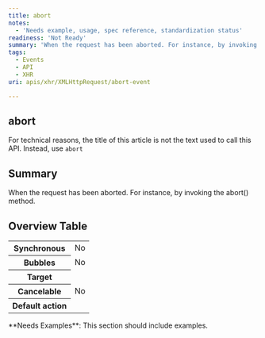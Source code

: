 ```yaml
---
title: abort
notes:
  - 'Needs example, usage, spec reference, standardization status'
readiness: 'Not Ready'
summary: 'When the request has been aborted. For instance, by invoking the abort() method.'
tags:
  - Events
  - API
  - XHR
uri: apis/xhr/XMLHttpRequest/abort-event

---
```

## abort

For technical reasons, the title of this article is not the text used to call this API. Instead, use `abort`

## Summary

When the request has been aborted. For instance, by invoking the abort() method.

## Overview Table

<table class="wikitable">
<tr>
<th>
Synchronous

</th>
<td>
No

</td>
</tr>
<tr>
<th>
Bubbles

</th>
<td>
No

</td>
</tr>
<tr>
<th>
Target

</th>
<td>
</td>
</tr>
<tr>
<th>
Cancelable

</th>
<td>
No

</td>
</tr>
<tr>
<th>
Default action

</th>
<td>
</td>
</tr>
</table>
**Needs Examples**: This section should include examples.

